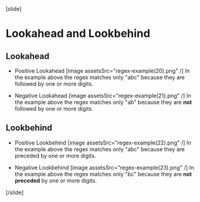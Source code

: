 [slide]
# Lookahead and Lookbehind

## Lookahead 

- Positive Lookahead
[image assetsSrc="regex-example(20).png" /]
In the example above the regex matches only  "abc" because they are followed by one or more digits.

- Negative Lookahead
[image assetsSrc="regex-example(21).png" /]
In the example above the regex matches only "ab" because they are **not** followed by one or more digits.


## Lookbehind

- Positive Lookbehind
[image assetsSrc="regex-example(22).png" /]
In the example above the regex matches only "abc" because they are preceded by one or more digits.

- Negative Lookbehind
[image assetsSrc="regex-example(23).png" /]
In the example above the regex matches only "bc" because they are **not preceded** by one or more digits.

[/slide]